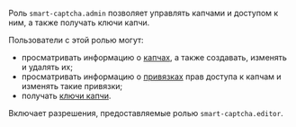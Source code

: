 Роль `smart-captcha.admin` позволяет управлять капчами и доступом к ним, а также получать ключи капчи.

Пользователи с этой ролью могут:
* просматривать информацию о [капчах](../../smartcaptcha/concepts/validation.md), а также создавать, изменять и удалять их;
* просматривать информацию о [привязках](../../iam/concepts/access-control/index.md#access-bindings) прав доступа к капчам и изменять такие привязки;
* получать [ключи капчи](../../smartcaptcha/concepts/keys.md).

Включает разрешения, предоставляемые ролью `smart-captcha.editor`.